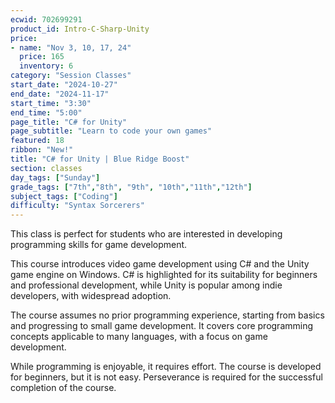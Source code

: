 ```yaml
---
ecwid: 702699291
product_id: Intro-C-Sharp-Unity
price:
- name: "Nov 3, 10, 17, 24"
  price: 165
  inventory: 6
category: "Session Classes"
start_date: "2024-10-27"
end_date: "2024-11-17"
start_time: "3:30"
end_time: "5:00"
page_title: "C# for Unity"
page_subtitle: "Learn to code your own games"
featured: 18
ribbon: "New!"
title: "C# for Unity | Blue Ridge Boost"
section: classes
day_tags: ["Sunday"]
grade_tags: ["7th","8th", "9th", "10th","11th","12th"]
subject_tags: ["Coding"]
difficulty: "Syntax Sorcerers"
---
```

<p>This class is perfect for students who are interested in developing programming skills for game development.
</p><p>This course introduces video game development using C# and the Unity game engine on Windows. C# is highlighted for its suitability for beginners and professional development, while Unity is popular among indie developers, with widespread adoption.</p><p>The course assumes no prior programming experience, starting from basics and progressing to small game development. It covers core programming concepts applicable to many languages, with a focus on game development.</p><p>While programming is enjoyable, it requires effort. The course is developed for beginners, but it is not easy. Perseverance is required for the successful completion of the course.</p>
